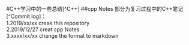 #C++学习中的一些总结[^C++]
##cpp Notes 部分为复习过程中的C++笔记        
[^Commit log]：        
1.2019/xx/xx  creak this repository       
2.2019/12/27  creat cpp Notes    
3.xxxx/xx/xx  change the format to markdown     
